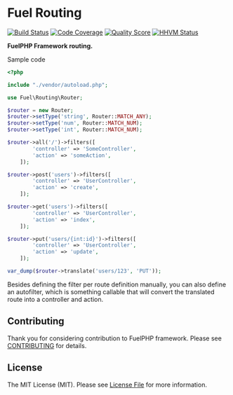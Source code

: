 # Fuel Routing

[![Build Status](https://img.shields.io/travis/fuelphp/routing.svg?style=flat-square)](https://travis-ci.org/fuelphp/routing)
[![Code Coverage](https://img.shields.io/scrutinizer/coverage/g/fuelphp/routing.svg?style=flat-square)](https://scrutinizer-ci.com/g/fuelphp/routing)
[![Quality Score](https://img.shields.io/scrutinizer/g/fuelphp/routing.svg?style=flat-square)](https://scrutinizer-ci.com/g/fuelphp/routing)
[![HHVM Status](https://img.shields.io/hhvm/fuelphp/routing.svg?style=flat-square)](http://hhvm.h4cc.de/package/fuelphp/routing)

**FuelPHP Framework routing.**


Sample code

```php
<?php

include "./vendor/autoload.php";

use Fuel\Routing\Router;

$router = new Router;
$router->setType('string', Router::MATCH_ANY);
$router->setType('num', Router::MATCH_NUM);
$router->setType('int', Router::MATCH_NUM);

$router->all('/')->filters([
		'controller' => 'SomeController',
		'action' => 'someAction',
	]);

$router->post('users')->filters([
		'controller' => 'UserController',
		'action' => 'create',
	]);

$router->get('users')->filters([
		'controller' => 'UserController',
		'action' => 'index',
	]);

$router->put('users/{int:id}')->filters([
		'controller' => 'UserController',
		'action' => 'update',
	]);

var_dump($router->translate('users/123', 'PUT'));
```

Besides defining the filter per route definition manually, you can also define an autofilter, which is something callable that will
convert the translated route into a controller and action.


## Contributing

Thank you for considering contribution to FuelPHP framework. Please see [CONTRIBUTING](https://github.com/fuelphp/fuelphp/blob/master/CONTRIBUTING.md) for details.


## License

The MIT License (MIT). Please see [License File](LICENSE) for more information.
